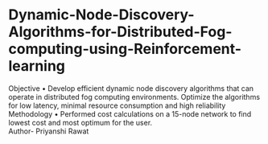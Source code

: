 # Dynamic-Node-Discovery-Algorithms-for-Distributed-Fog-computing-using-Reinforcement-learning
Objective • Develop efficient dynamic node discovery algorithms that can operate in distributed fog computing environments. Optimize the algorithms for low latency, minimal resource consumption and high reliability Methodology • Performed cost calculations on a 15-node network to find lowest cost and most optimum for the user. <br>
Author- Priyanshi Rawat 
